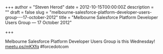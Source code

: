 +++
author = "Steven Herod"
date = 2012-10-15T00:00:00Z
description = ""
draft = false
slug = "melbourne-salesforce-platform-developer-users-group---17-october-2012"
title = "Melbourne Salesforce Platform Developer Users Group — 17 October 2012"

+++


Melbourne Salesforce Platform Developer Users Group is this Wednesday! [meetu.ps/mKXfq](http://meetu.ps/mKXfq) #forcedotcom

